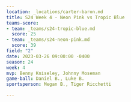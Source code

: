 ```yaml
---
location: _locations/carter-baron.md
title: S24 Week 4 - Neon Pink vs Tropic Blue
teams-score:
- team: _teams/s24-tropic-blue.md
  score: 25
- team: _teams/s24-neon-pink.md
  score: 39
field: "2"
date: 2023-03-26 09:00:00 -0400
season: 24
week: 4
mvp: Benny Kniseley, Johnny Moseman
game-ball: Daniel B., Luke B.
sportsperson: Megan B., Tiger Ricchetti

---
```

